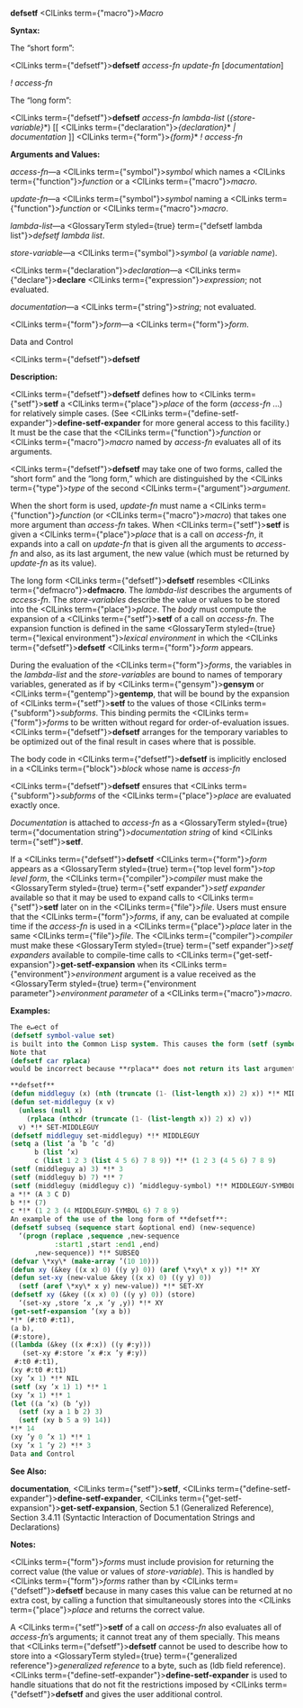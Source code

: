 **defsetf** <ClLinks  term={"macro"}><i>Macro</i></ClLinks> 



**Syntax:** 



The “short form”: 



<ClLinks  term={"defsetf"}><b>defsetf</b></ClLinks> *access-fn update-fn* [*documentation*] 



*! access-fn* 



The “long form”: 



<ClLinks  term={"defsetf"}><b>defsetf</b></ClLinks> *access-fn lambda-list* (*\{store-variable\}*\*) [[ <ClLinks  term={"declaration"}><i>\{declaration\}</i></ClLinks>\* *| documentation* ]] <ClLinks  term={"form"}><i>\{form\}</i></ClLinks>\* *! access-fn* 



**Arguments and Values:** 



*access-fn*—a <ClLinks  term={"symbol"}><i>symbol</i></ClLinks> which names a <ClLinks  term={"function"}><i>function</i></ClLinks> or a <ClLinks  term={"macro"}><i>macro</i></ClLinks>. 



*update-fn*—a <ClLinks  term={"symbol"}><i>symbol</i></ClLinks> naming a <ClLinks  term={"function"}><i>function</i></ClLinks> or <ClLinks  term={"macro"}><i>macro</i></ClLinks>. 



*lambda-list*—a <GlossaryTerm styled={true} term={"defsetf lambda list"}><i>defsetf lambda list</i></GlossaryTerm>. 



*store-variable*—a <ClLinks  term={"symbol"}><i>symbol</i></ClLinks> (a *variable name*). 



<ClLinks  term={"declaration"}><i>declaration</i></ClLinks>—a <ClLinks  term={"declare"}><b>declare</b></ClLinks> <ClLinks  term={"expression"}><i>expression</i></ClLinks>; not evaluated. 



*documentation*—a <ClLinks  term={"string"}><i>string</i></ClLinks>; not evaluated. 



<ClLinks  term={"form"}><i>form</i></ClLinks>—a <ClLinks  term={"form"}><i>form</i></ClLinks>. 



Data and Control 



 



 



<ClLinks  term={"defsetf"}><b>defsetf</b></ClLinks> 



**Description:** 



<ClLinks  term={"defsetf"}><b>defsetf</b></ClLinks> defines how to <ClLinks  term={"setf"}><b>setf</b></ClLinks> a <ClLinks  term={"place"}><i>place</i></ClLinks> of the form (*access-fn* ...) for relatively simple cases. (See <ClLinks  term={"define-setf-expander"}><b>define-setf-expander</b></ClLinks> for more general access to this facility.) It must be the case that the <ClLinks  term={"function"}><i>function</i></ClLinks> or <ClLinks  term={"macro"}><i>macro</i></ClLinks> named by *access-fn* evaluates all of its arguments. 



<ClLinks  term={"defsetf"}><b>defsetf</b></ClLinks> may take one of two forms, called the “short form” and the “long form,” which are distinguished by the <ClLinks  term={"type"}><i>type</i></ClLinks> of the second <ClLinks  term={"argument"}><i>argument</i></ClLinks>. 



When the short form is used, *update-fn* must name a <ClLinks  term={"function"}><i>function</i></ClLinks> (or <ClLinks  term={"macro"}><i>macro</i></ClLinks>) that takes one more argument than *access-fn* takes. When <ClLinks  term={"setf"}><b>setf</b></ClLinks> is given a <ClLinks  term={"place"}><i>place</i></ClLinks> that is a call on *access-fn*, it expands into a call on *update-fn* that is given all the arguments to *access-fn* and also, as its last argument, the new value (which must be returned by *update-fn* as its value). 



The long form <ClLinks  term={"defsetf"}><b>defsetf</b></ClLinks> resembles <ClLinks  term={"defmacro"}><b>defmacro</b></ClLinks>. The *lambda-list* describes the arguments of *access-fn*. The *store-variables* describe the value or values to be stored into the <ClLinks  term={"place"}><i>place</i></ClLinks>. The *body* must compute the expansion of a <ClLinks  term={"setf"}><b>setf</b></ClLinks> of a call on *access-fn*. The expansion function is defined in the same <GlossaryTerm styled={true} term={"lexical environment"}><i>lexical environment</i></GlossaryTerm> in which the <ClLinks  term={"defsetf"}><b>defsetf</b></ClLinks> <ClLinks  term={"form"}><i>form</i></ClLinks> appears. 



During the evaluation of the <ClLinks  term={"form"}><i>forms</i></ClLinks>, the variables in the *lambda-list* and the *store-variables* are bound to names of temporary variables, generated as if by <ClLinks  term={"gensym"}><b>gensym</b></ClLinks> or <ClLinks  term={"gentemp"}><b>gentemp</b></ClLinks>, that will be bound by the expansion of <ClLinks  term={"setf"}><b>setf</b></ClLinks> to the values of those <ClLinks  term={"subform"}><i>subforms</i></ClLinks>. This binding permits the <ClLinks  term={"form"}><i>forms</i></ClLinks> to be written without regard for order-of-evaluation issues. <ClLinks  term={"defsetf"}><b>defsetf</b></ClLinks> arranges for the temporary variables to be optimized out of the final result in cases where that is possible. 



The body code in <ClLinks  term={"defsetf"}><b>defsetf</b></ClLinks> is implicitly enclosed in a <ClLinks  term={"block"}><i>block</i></ClLinks> whose name is *access-fn* 



<ClLinks  term={"defsetf"}><b>defsetf</b></ClLinks> ensures that <ClLinks  term={"subform"}><i>subforms</i></ClLinks> of the <ClLinks  term={"place"}><i>place</i></ClLinks> are evaluated exactly once. 



*Documentation* is attached to *access-fn* as a <GlossaryTerm styled={true} term={"documentation string"}><i>documentation string</i></GlossaryTerm> of kind <ClLinks  term={"setf"}><b>setf</b></ClLinks>. 



If a <ClLinks  term={"defsetf"}><b>defsetf</b></ClLinks> <ClLinks  term={"form"}><i>form</i></ClLinks> appears as a <GlossaryTerm styled={true} term={"top level form"}><i>top level form</i></GlossaryTerm>, the <ClLinks  term={"compiler"}><i>compiler</i></ClLinks> must make the <GlossaryTerm styled={true} term={"setf expander"}><i>setf expander</i></GlossaryTerm> available so that it may be used to expand calls to <ClLinks  term={"setf"}><b>setf</b></ClLinks> later on in the <ClLinks  term={"file"}><i>file</i></ClLinks>. Users must ensure that the <ClLinks  term={"form"}><i>forms</i></ClLinks>, if any, can be evaluated at compile time if the *access-fn* is used in a <ClLinks  term={"place"}><i>place</i></ClLinks> later in the same <ClLinks  term={"file"}><i>file</i></ClLinks>. The <ClLinks  term={"compiler"}><i>compiler</i></ClLinks> must make these <GlossaryTerm styled={true} term={"setf expander"}><i>setf expanders</i></GlossaryTerm> available to compile-time calls to <ClLinks  term={"get-setf-expansion"}><b>get-setf-expansion</b></ClLinks> when its <ClLinks  term={"environment"}><i>environment</i></ClLinks> argument is a value received as the <GlossaryTerm styled={true} term={"environment parameter"}><i>environment parameter</i></GlossaryTerm> of a <ClLinks  term={"macro"}><i>macro</i></ClLinks>. 



**Examples:**
```lisp
The e↵ect of 
(defsetf symbol-value set) 
is built into the Common Lisp system. This causes the form (setf (symbol-value foo) fu) to expand into (set foo fu). 
Note that 
(defsetf car rplaca) 
would be incorrect because **rplaca** does not return its last argument. 

**defsetf** 
(defun middleguy (x) (nth (truncate (1- (list-length x)) 2) x)) *!* MIDDLEGUY 
(defun set-middleguy (x v) 
  (unless (null x) 
    (rplaca (nthcdr (truncate (1- (list-length x)) 2) x) v)) 
  v) *!* SET-MIDDLEGUY 
(defsetf middleguy set-middleguy) *!* MIDDLEGUY 
(setq a (list ’a ’b ’c ’d) 
      b (list ’x) 
      c (list 1 2 3 (list 4 5 6) 7 8 9)) *!* (1 2 3 (4 5 6) 7 8 9) 
(setf (middleguy a) 3) *!* 3 
(setf (middleguy b) 7) *!* 7 
(setf (middleguy (middleguy c)) ’middleguy-symbol) *!* MIDDLEGUY-SYMBOL 
a *!* (A 3 C D) 
b *!* (7) 
c *!* (1 2 3 (4 MIDDLEGUY-SYMBOL 6) 7 8 9) 
An example of the use of the long form of **defsetf**: 
(defsetf subseq (sequence start &optional end) (new-sequence) 
  ‘(progn (replace ,sequence ,new-sequence 
		   :start1 ,start :end1 ,end) 
	  ,new-sequence)) *!* SUBSEQ 
(defvar \*xy\* (make-array ’(10 10))) 
(defun xy (&key ((x x) 0) ((y y) 0)) (aref \*xy\* x y)) *!* XY 
(defun set-xy (new-value &key ((x x) 0) ((y y) 0)) 
  (setf (aref \*xy\* x y) new-value)) *!* SET-XY 
(defsetf xy (&key ((x x) 0) ((y y) 0)) (store) 
  ‘(set-xy ,store ’x ,x ’y ,y)) *!* XY 
(get-setf-expansion ’(xy a b)) 
*!* (#:t0 #:t1), 
(a b), 
(#:store), 
((lambda (&key ((x #:x)) ((y #:y))) 
   (set-xy #:store ’x #:x ’y #:y)) 
 #:t0 #:t1), 
(xy #:t0 #:t1) 
(xy ’x 1) *!* NIL 
(setf (xy ’x 1) 1) *!* 1 
(xy ’x 1) *!* 1 
(let ((a ’x) (b ’y)) 
  (setf (xy a 1 b 2) 3) 
  (setf (xy b 5 a 9) 14)) 
*!* 14 
(xy ’y 0 ’x 1) *!* 1 
(xy ’x 1 ’y 2) *!* 3 
Data and Control 

```
**See Also:** 



**documentation**, <ClLinks  term={"setf"}><b>setf</b></ClLinks>, <ClLinks  term={"define-setf-expander"}><b>define-setf-expander</b></ClLinks>, <ClLinks  term={"get-setf-expansion"}><b>get-setf-expansion</b></ClLinks>, Section 5.1 (Generalized Reference), Section 3.4.11 (Syntactic Interaction of Documentation Strings and Declarations) 



**Notes:** 



<ClLinks  term={"form"}><i>forms</i></ClLinks> must include provision for returning the correct value (the value or values of *store-variable*). This is handled by <ClLinks  term={"form"}><i>forms</i></ClLinks> rather than by <ClLinks  term={"defsetf"}><b>defsetf</b></ClLinks> because in many cases this value can be returned at no extra cost, by calling a function that simultaneously stores into the <ClLinks  term={"place"}><i>place</i></ClLinks> and returns the correct value. 



A <ClLinks  term={"setf"}><b>setf</b></ClLinks> of a call on *access-fn* also evaluates all of *access-fn*’s arguments; it cannot treat any of them specially. This means that <ClLinks  term={"defsetf"}><b>defsetf</b></ClLinks> cannot be used to describe how to store into a <GlossaryTerm styled={true} term={"generalized reference"}><i>generalized reference</i></GlossaryTerm> to a byte, such as (ldb field reference). <ClLinks  term={"define-setf-expander"}><b>define-setf-expander</b></ClLinks> is used to handle situations that do not fit the restrictions imposed by <ClLinks  term={"defsetf"}><b>defsetf</b></ClLinks> and gives the user additional control. 



